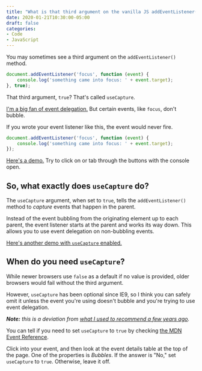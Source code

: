 ```yaml
---
title: "What is that third argument on the vanilla JS addEventListener() method and when do you need it?"
date: 2020-01-21T10:30:00-05:00
draft: false
categories:
- Code
- JavaScript
---
```


You may sometimes see a third argument on the `addEventListener()` method.

```js
document.addEventListener('focus', function (event) {
	console.log('something came into focus: ' + event.target);
}, true);
```

That third argument, `true`? That's called `useCapture`.

[I'm a big fan of event delegation.](/why-event-delegation-is-a-better-way-to-listen-for-events-in-vanilla-js/) But certain events, like `focus`, don't bubble.

If you wrote your event listener like this, the event would never fire.

```js
document.addEventListener('focus', function (event) {
	console.log('something came into focus: ' + event.target);
});
```

[Here's a demo.](https://codepen.io/cferdinandi/pen/jOEXMWK) Try to click on or tab through the buttons with the console open.

## So, what exactly does `useCapture` do?

The `useCapture` argument, when set to `true`, tells the `addEventListener()` method to *capture* events that happen in the parent.

Instead of the event bubbling from the originating element up to each parent, the event listener starts at the parent and works its way down. This allows you to use event delegation on non-bubbling events.

[Here's another demo with `useCapture` enabled.](https://codepen.io/cferdinandi/pen/xxbmEOx)

## When do you need `useCapture`?

While newer browsers use `false` as a default if no value is provided, older browsers would fail without the third argument.

However, `useCapture` has been optional since IE9, so I think you can safely omit it unless the event you're using doesn't bubble and you're trying to use event delegation.

*__Note:__ this is a deviation from [what I used to recommend a few years ago](/when-do-you-need-to-use-usecapture-with-addeventlistener/).*

You can tell if you need to set `useCapture` to `true` by checking [the MDN Event Reference](https://developer.mozilla.org/en-US/docs/Web/Events).

Click into your event, and then look at the event details table at the top of the page. One of the properties is *Bubbles*. If the answer is "No," set `useCapture` to `true`. Otherwise, leave it off.